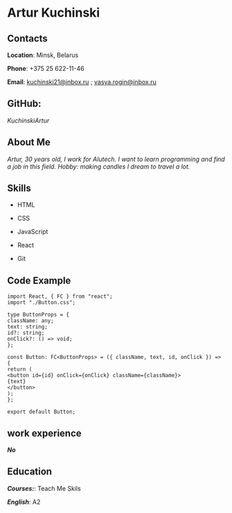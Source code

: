 # Artur Kuchinski

## **Contacts**

**Location**: Minsk, Belarus

**Phone**: +375 25 622-11-46

**Email**: kuchinski21@inbox.ru ; vasya.rogin@inbox.ru

## **GitHub:**

_KuchinskiArtur_

## About Me

_Artur, 30 years old, I work for Alutech. I want to learn programming and find a job in this field. Hobby: making candles
I dream to travel a lot._

## Skills

- HTML

- CSS

- JavaScript

- React

- Git

## Code Example

```
import React, { FC } from "react";
import "./Button.css";

type ButtonProps = {
className: any;
text: string;
id?: string;
onClick?: () => void;
};

const Button: FC<ButtonProps> = ({ className, text, id, onClick }) => {
return (
<button id={id} onClick={onClick} className={className}>
{text}
</button>
);
};

export default Button;
```

## work experience

**_No_**

## Education

**_Courses:_**: Teach Me Skils

**_English_**: A2
